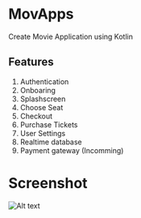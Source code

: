 # MovApps
Create Movie Application using Kotlin 

## Features
1. Authentication
2. Onboaring
3. Splashscreen
4. Choose Seat
5. Checkout
6. Purchase Tickets
7. User Settings
8. Realtime database
9. Payment gateway (Incomming)

# Screenshot
![Alt text](https://drive.google.com/file/d/14415fwMVCzQQGdPbcdwSNtho_MQhvK8y/view?usp=sharing "Home")
